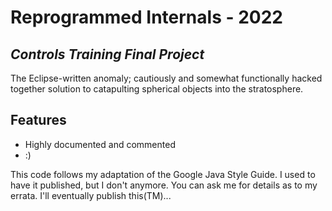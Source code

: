# Reprogrammed Internals - 2022
## _Controls Training Final Project_

The Eclipse-written anomaly; cautiously and somewhat functionally hacked together solution to catapulting spherical objects into the stratosphere.

## Features

- Highly documented and commented
- :)

This code follows my adaptation of the Google Java Style Guide. I used to have it published, but I don't anymore. You can ask me for details as to my errata. I'll eventually publish this(TM)...